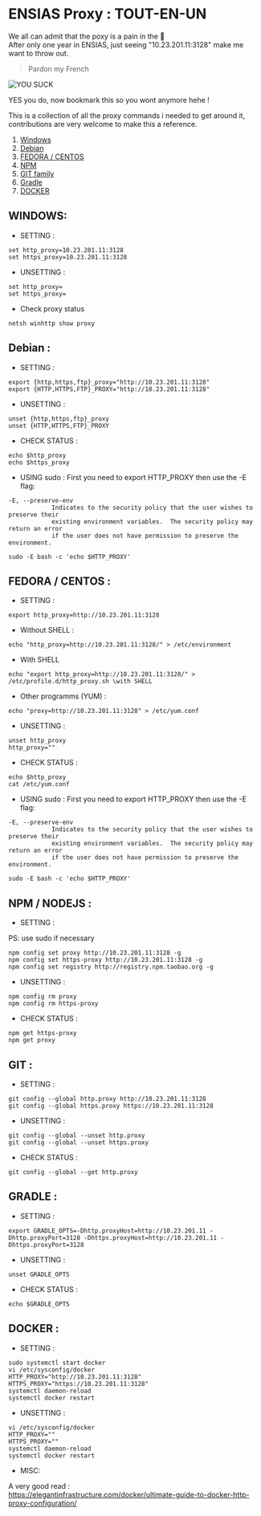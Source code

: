 # ENSIAS Proxy : TOUT-EN-UN

We all can admit that the poxy is a pain in the 🍑 <br/>
After only one year in ENSIAS, just seeing "10.23.201.11:3128" make me want to throw out.  

> Pardon my French

![YOU SUCK](https://i.imgur.com/wtw2lOR.jpg)

YES you do, now bookmark this so you wont anymore hehe !

This is a collection of all the proxy commands i needed to get around it, contributions are very welcome to make this a reference.

1. [Windows](#windows)
2. [Debian](#debian-)
3. [FEDORA / CENTOS](#fedora--centos-) 
4. [NPM](#npm--nodejs-)
5. [GIT family](#git-)
6. [Gradle](#gradle-)
7. [DOCKER](#docker-)


## WINDOWS:
  * SETTING :
  ```
  set http_proxy=10.23.201.11:3128
  set https_proxy=10.23.201.11:3128
  ```
  * UNSETTING :
  ```
  set http_proxy=
  set https_proxy=
  ```
  * Check proxy status
  ```
  netsh winhttp show proxy
  ```
## Debian :
 * SETTING :
``` 
export {http,https,ftp}_proxy="http://10.23.201.11:3128"
export {HTTP,HTTPS,FTP}_PROXY="http://10.23.201.11:3128"
```
 * UNSETTING :
 ```
 unset {http,https,ftp}_proxy
 unset {HTTP,HTTPS,FTP}_PROXY
 ```
 * CHECK STATUS :
 ```
 echo $http_proxy
 echo $https_proxy
 ```
 * USING sudo :
 First you need to export HTTP_PROXY then use the -E flag:
 ```
 -E, --preserve-env
             Indicates to the security policy that the user wishes to preserve their
             existing environment variables.  The security policy may return an error
             if the user does not have permission to preserve the environment.
 ```
 ```
 sudo -E bash -c 'echo $HTTP_PROXY'
 ```
 ## FEDORA / CENTOS :
  * SETTING :
  ```
  export http_proxy=http://10.23.201.11:3128
  ```
  - Without SHELL :
  ```
  echo "http_proxy=http://10.23.201.11:3128/" > /etc/environment 
  ```
  - With SHELL
  ```
  echo "export http_proxy=http://10.23.201.11:3128/" > /etc/profile.d/http_proxy.sh \with SHELL
  ```
  - Other programms (YUM) :
  ```
  echo "proxy=http://10.23.201.11:3128" > /etc/yum.conf
  ```
  * UNSETTING :
  ```
  unset http_proxy
  http_proxy=""
  ```
  * CHECK STATUS :
  ```
  echo $http_proxy
  cat /etc/yum.conf
  ```
   * USING sudo :
 First you need to export HTTP_PROXY then use the -E flag:
 ```
 -E, --preserve-env
             Indicates to the security policy that the user wishes to preserve their
             existing environment variables.  The security policy may return an error
             if the user does not have permission to preserve the environment.
 ```
 ```
 sudo -E bash -c 'echo $HTTP_PROXY'
 ```
 ## NPM / NODEJS :
  * SETTING :
  
  PS: use sudo if necessary
  
  ```
  npm config set proxy http://10.23.201.11:3128 -g
  npm config set https-proxy http://10.23.201.11:3128 -g
  npm config set registry http://registry.npm.taobao.org -g
  ```

  * UNSETTING :
  ```
  npm config rm proxy
  npm config rm https-proxy
  ```
  * CHECK STATUS :
  ```
  npm get https-proxy
  npm get proxy
  ```
 ## GIT :
  * SETTING :
  ```
  git config --global http.proxy http://10.23.201.11:3128
  git config --global https.proxy https://10.23.201.11:3128

  ```
  * UNSETTING :
  ```
  git config --global --unset http.proxy
  git config --global --unset https.proxy
  ```
  * CHECK STATUS :
  ```
  git config --global --get http.proxy
  ```
 ## GRADLE :
  * SETTING :
  ```
export GRADLE_OPTS=-Dhttp.proxyHost=http://10.23.201.11 -Dhttp.proxyPort=3128 -Dhttps.proxyHost=http://10.23.201.11 -Dhttps.proxyPort=3128
```
  * UNSETTING :
  ```
  unset GRADLE_OPTS
  ```
  * CHECK STATUS :
  ```
  echo $GRADLE_OPTS
  ```
 ## DOCKER :
  * SETTING :
  ```
  sudo systemctl start docker
  vi /etc/sysconfig/docker
  HTTP_PROXY="http://10.23.201.11:3128"
  HTTPS_PROXY="https://10.23.201.11:3128"
  systemctl daemon-reload
  systemctl docker restart
  ```
  * UNSETTING :
  ```
  vi /etc/sysconfig/docker
  HTTP_PROXY=""
  HTTPS_PROXY=""
  systemctl daemon-reload
  systemctl docker restart
  ```
 * MISC:
 
 
 A very good read : <br/>
 https://elegantinfrastructure.com/docker/ultimate-guide-to-docker-http-proxy-configuration/
